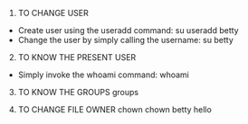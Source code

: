 1. TO CHANGE USER
- Create user using the useradd command:
su useradd betty
- Change the user by simply calling the username: su betty

2. TO KNOW THE PRESENT USER
- Simply invoke the whoami command: whoami

3. TO KNOW THE GROUPS
groups

4. TO CHANGE FILE OWNER
chown <username> <filename>
chown betty hello
